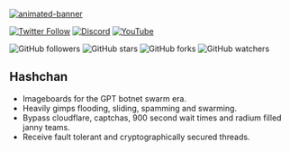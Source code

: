 [![animated-banner](https://github.com/user-attachments/assets/c15d089d-8645-4df9-bd40-fc4ca3628147)](https://hashchan.org)

[![Twitter Follow](https://img.shields.io/twitter/follow/0xhashchan?style=for-the-badge&labelColor=090909&color=df2df1)](https://twitter.com/0xhashchan)
[![Discord](https://img.shields.io/discord/1301532568960897074?style=for-the-badge&label=Discord&logo=discord&color=7289DA&labelColor=090909&color=df2df1)](https://discord.gg/ZQPA5MQHa6)
[![YouTube](https://img.shields.io/youtube/channel/subscribers/0xhashchan?labelColor=090909&color=df2df1&style=for-the-badge&logo=youtube&logoColor=white)](https://www.youtube.com/@0xhashchan)

![GitHub followers](https://img.shields.io/github/followers/hashchan?style=for-the-badge&labelColor=090909&color=df2df1)
![GitHub stars](https://img.shields.io/github/stars/hashchan/hashchan?style=for-the-badge&labelColor=090909&color=df2df1)
![GitHub forks](https://img.shields.io/github/forks/hashchan/hashchan?style=for-the-badge&labelColor=090909&color=df2df1)
![GitHub watchers](https://img.shields.io/github/watchers/hashchan/hashchan?style=for-the-badge&labelColor=090909&color=df2df1)

## Hashchan
- Imageboards for the GPT botnet swarm era.
- Heavily gimps flooding, sliding, spamming and swarming.
- Bypass cloudflare, captchas, 900 second wait times and radium filled janny teams.
- Receive fault tolerant and cryptographically secured threads.


